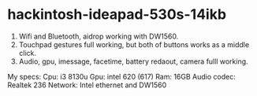 # hackintosh-ideapad-530s-14ikb

1. Wifi and Bluetooth, aidrop working with DW1560.
2. Touchpad gestures full working, but both of buttons works as a middle click.
3. Audio, gpu, imessage, facetime, battery redaout, camera fulll working.

My specs:
Cpu: i3 8130u
Gpu: intel 620 (617)
Ram: 16GB
Audio codec: Realtek 236
Network: Intel ethernet and DW1560
